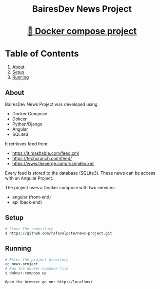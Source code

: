 <h1 align="center">BairesDev News Project</h1>
<h1 align="center">
    <a href="https://www.docker.com/get-started">🔗 Docker compose project</a>
</h1>



# Table of Contents

1. [About](#about)
2. [Setup](#setup)
3. [Running](#running)


## About

BairesDev News Project was developed using:
- Docker Compose
- Dokcer
- Python/Django
- Angular
- SQLite3

It retrieves feed from:
- https://it.mashable.com/feed.xml
- https://techcrunch.com/feed/
- https://www.theverge.com/rss/index.xml

Every feed is stored to the database (SQLite3).
These news can be access with an Angular Project.

The project uses a Docker compose with two services:
- angular (front-end)
- api (back-end)

## Setup

```bash
# Clone the repository
$ https://github.com/rafavolpato/news-project.git
```

## Running

```bash
# Enter the project directory
cd news-project
# Run the docker-compose file
$ dokcer-compose up

Open the browser go on: http://localhost
```